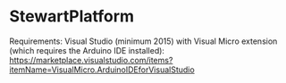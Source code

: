 # StewartPlatform

Requirements: Visual Studio (minimum 2015) with Visual Micro extension (which requires the Arduino IDE installed): https://marketplace.visualstudio.com/items?itemName=VisualMicro.ArduinoIDEforVisualStudio
